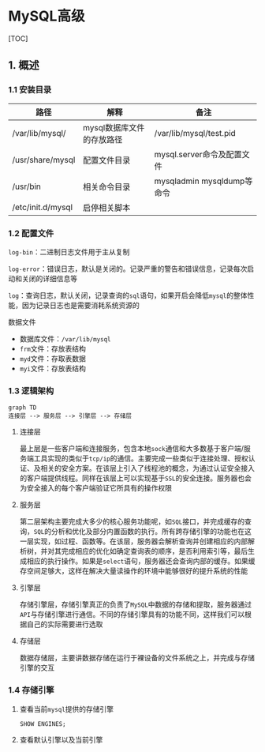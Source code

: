 # MySQL高级

[TOC]

## 1. 概述

### 1.1 安装目录

| 路径              | 解释                      | 备注                       |
| ----------------- | ------------------------- | -------------------------- |
| /var/lib/mysql/   | mysql数据库文件的存放路径 | /var/lib/mysql/test.pid    |
| /usr/share/mysql  | 配置文件目录              | mysql.server命令及配置文件 |
| /usr/bin          | 相关命令目录              | mysqladmin mysqldump等命令 |
| /etc/init.d/mysql | 启停相关脚本              |                            |

### 1.2 配置文件

`log-bin`：二进制日志文件用于主从复制

`log-error`：错误日志，默认是关闭的。记录严重的警告和错误信息，记录每次启动和关闭的详细信息等

`log`：查询日志，默认关闭，记录查询的`sql`语句，如果开启会降低`mysql`的整体性能，因为记录日志也是需要消耗系统资源的

数据文件

- 数据库文件：`/var/lib/mysql`
- `frm`文件：存放表结构
- `myd`文件：存取表数据
- `myi`文件：存放表结构

### 1.3 逻辑架构

```mermaid
graph TD
连接层 --> 服务层 --> 引擎层 --> 存储层
```

1. 连接层

   最上层是一些客户端和连接服务，包含本地`sock`通信和大多数基于客户端/服务端工具实现的类似于`tcp/ip`的通信。主要完成一些类似于连接处理、授权认证、及相关的安全方案。在该层上引入了线程池的概念，为通过认证安全接入的客户端提供线程。同样在该层上可以实现基于`SSL`的安全连接。服务器也会为安全接入的每个客户端验证它所具有的操作权限

2. 服务层

   第二层架构主要完成大多少的核心服务功能呢，如`SQL`接口，并完成缓存的查询，`SQL`的分析和优化及部分内置函数的执行。所有跨存储引擎的功能也在这一层实现，如过程、函数等。在该层，服务器会解析查询并创建相应的内部解析树，并对其完成相应的优化如确定查询表的顺序，是否利用索引等，最后生成相应的执行操作。如果是`select`语句，服务器还会查询内部的缓存。如果缓存空间足够大，这样在解决大量读操作的环境中能够很好的提升系统的性能

3. 引擎层

   存储引擎层，存储引擎真正的负责了`MySQL`中数据的存储和提取，服务器通过`API`与存储引擎进行通信。不同的存储引擎具有的功能不同，这样我们可以根据自己的实际需要进行选取

4. 存储层

   数据存储层，主要讲数据存储在运行于裸设备的文件系统之上，并完成与存储引擎的交互

### 1.4 存储引擎

1. 查看当前`mysql`提供的存储引擎

   ```sql
   SHOW ENGINES;
   ```

2. 查看默认引擎以及当前引擎

   ```
   
   ```

   

